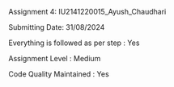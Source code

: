 Assignment 4: IU2141220015_Ayush_Chaudhari

Submitting Date: 31/08/2024

Everything is followed as per step : Yes

Assignment Level : Medium

Code Quality Maintained : Yes
